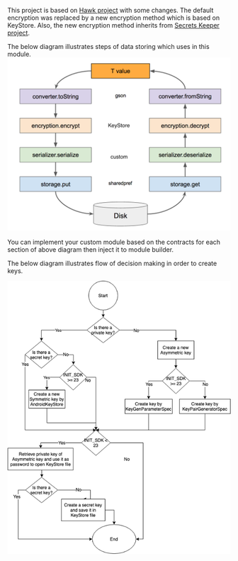 This project is based on [Hawk project](https://github.com/orhanobut/hawk) with some changes. The default encryption was replaced by a new encryption method which is based on KeyStore.
Also, the new encryption method inherits from [Secrets Keeper project](https://github.com/temyco/security-workshop-sample).

The below diagram illustrates steps of data storing which uses in this module.
<img src='how_secure_storage_work.png'/>

You can implement your custom module based on the contracts for each section of above diagram then inject it to module builder.

The below diagram illustrates flow of decision making in order to create keys.

<img src='KeyStore.png'/>